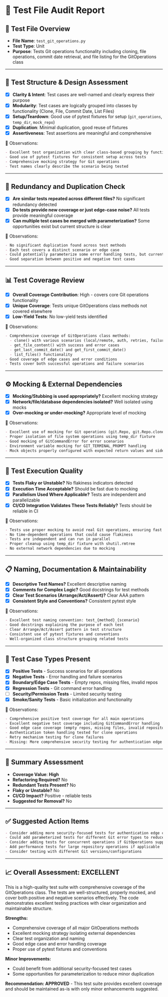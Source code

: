 # 🧪 Test File Audit Report

## 📌 **Test File Overview**

* **File Name**: `test_git_operations.py`
* **Test Type**: Unit
* **Purpose**: Tests Git operations functionality including cloning, file operations, commit date retrieval, and file listing for the GitOperations class

---

## 🧱 **Test Structure & Design Assessment**

* [x] **Clarity & Intent**: Test cases are well-named and clearly express their purpose
* [x] **Modularity**: Test cases are logically grouped into classes by functionality (Clone, File, Commit Date, List Files)
* [x] **Setup/Teardown**: Good use of pytest fixtures for setup (`git_operations`, `temp_dir`, `mock_repo`)
* [x] **Duplication**: Minimal duplication, good reuse of fixtures
* [x] **Assertiveness**: Test assertions are meaningful and comprehensive

📝 Observations:

```markdown
- Excellent test organization with clear class-based grouping by functionality
- Good use of pytest fixtures for consistent setup across tests
- Comprehensive mocking strategy for Git operations
- Test names clearly describe the scenario being tested
```

---

## 🔁 **Redundancy and Duplication Check**

* [x] **Are similar tests repeated across different files?** No significant redundancy detected
* [x] **Do tests provide new coverage or just edge-case noise?** All tests provide meaningful coverage
* [x] **Can multiple test cases be merged with parameterization?** Some opportunities exist but current structure is clear

📝 Observations:

```markdown
- No significant duplication found across test methods
- Each test covers a distinct scenario or edge case
- Could potentially parameterize some error handling tests, but current structure is clear and maintainable
- Good separation between positive and negative test cases
```

---

## 📊 **Test Coverage Review**

* [x] **Overall Coverage Contribution**: High - covers core Git operations functionality
* [x] **Unique Coverage**: Tests unique GitOperations class methods not covered elsewhere
* [x] **Low-Yield Tests**: No low-yield tests identified

📝 Observations:

```markdown
- Comprehensive coverage of GitOperations class methods:
  - clone() with various scenarios (local/remote, auth, retries, failures)
  - get_file_content() with success and error cases
  - get_last_commit_date() and get_first_commit_date()
  - list_files() functionality
- Good coverage of edge cases and error conditions
- Tests cover both successful operations and failure scenarios
```

---

## ⚙️ **Mocking & External Dependencies**

* [x] **Mocking/Stubbing is used appropriately?** Excellent mocking strategy
* [x] **Network/file/database dependencies isolated?** Well isolated using mocks
* [x] **Over-mocking or under-mocking?** Appropriate level of mocking

📝 Observations:

```markdown
- Excellent use of mocking for Git operations (git.Repo, git.Repo.clone_from)
- Proper isolation of file system operations using temp_dir fixture
- Good mocking of GitCommandError for error scenarios
- Environment variable mocking for GIT_TERMINAL_PROMPT handling
- Mock objects properly configured with expected return values and side effects
```

---

## 🚦 **Test Execution Quality**

* [x] **Tests Flaky or Unstable?** No flakiness indicators detected
* [x] **Execution Time Acceptable?** Should be fast due to mocking
* [x] **Parallelism Used Where Applicable?** Tests are independent and parallelizable
* [x] **CI/CD Integration Validates These Tests Reliably?** Tests should be reliable in CI

📝 Observations:

```markdown
- Tests use proper mocking to avoid real Git operations, ensuring fast execution
- No time-dependent operations that could cause flakiness
- Tests are independent and can run in parallel
- Proper cleanup using temp_dir fixture with shutil.rmtree
- No external network dependencies due to mocking
```

---

## 📋 **Naming, Documentation & Maintainability**

* [x] **Descriptive Test Names?** Excellent descriptive naming
* [x] **Comments for Complex Logic?** Good docstrings for test methods
* [x] **Clear Test Scenarios (Arrange/Act/Assert)?** Clear AAA pattern
* [x] **Consistent Style and Conventions?** Consistent pytest style

📝 Observations:

```markdown
- Excellent test naming convention: test_{method}_{scenario}
- Good docstrings explaining the purpose of each test
- Clear Arrange/Act/Assert pattern in test structure
- Consistent use of pytest fixtures and conventions
- Well-organized class structure grouping related tests
```

---

## 🧪 **Test Case Types Present**

* [x] **Positive Tests** - Success scenarios for all operations
* [x] **Negative Tests** - Error handling and failure scenarios
* [x] **Boundary/Edge Case Tests** - Empty repos, missing files, invalid repos
* [x] **Regression Tests** - Git command error handling
* [ ] **Security/Permission Tests** - Limited security testing
* [x] **Smoke/Sanity Tests** - Basic initialization and functionality

📝 Observations:

```markdown
- Comprehensive positive test coverage for all main operations
- Excellent negative test coverage including GitCommandError handling
- Good edge case coverage (empty repos, missing files, invalid repositories)
- Authentication token handling tested for clone operations
- Retry mechanism testing for clone failures
- Missing: More comprehensive security testing for authentication edge cases
```

---

## 🏁 **Summary Assessment**

* **Coverage Value**: **High**
* **Refactoring Required?** No
* **Redundant Tests Present?** No
* **Flaky or Unstable?** No
* **CI/CD Impact?** Positive - reliable tests
* **Suggested for Removal?** No

---

## ✅ Suggested Action Items

```markdown
- Consider adding more security-focused tests for authentication edge cases
- Could add parameterized tests for different Git error types to reduce some duplication
- Consider adding tests for concurrent operations if GitOperations supports them
- Add performance tests for large repository operations if applicable
- Consider testing with different Git versions/configurations
```

---

## 📈 **Overall Assessment: EXCELLENT**

This is a high-quality test suite with comprehensive coverage of the GitOperations class. The tests are well-structured, properly mocked, and cover both positive and negative scenarios effectively. The code demonstrates excellent testing practices with clear organization and maintainable structure.

**Strengths:**
* Comprehensive coverage of all major GitOperations methods
* Excellent mocking strategy isolating external dependencies
* Clear test organization and naming
* Good edge case and error handling coverage
* Proper use of pytest fixtures and conventions

**Minor Improvements:**
* Could benefit from additional security-focused test cases
* Some opportunities for parameterization to reduce minor duplication

**Recommendation: APPROVED** - This test suite provides excellent coverage and should be maintained as-is with only minor enhancements suggested.
